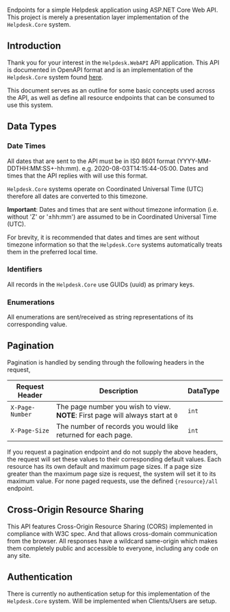 ﻿Endpoints for a simple Helpdesk application using ASP.NET Core Web API. This project is merely a presentation layer implementation of the `Helpdesk.Core` system.

## Introduction

Thank you for your interest in the `Helpdesk.WebAPI` API application. This API is documented in OpenAPI format and is an implementation of the `Helpdesk.Core` system found [here](https://github.com/tw1tch01/Helpdesk.Core). 

This document serves as an outline for some basic concepts used across the API, as well as define all resource endpoints that can be consumed to use this system.

## Data Types

### Date Times

All dates that are sent to the API must be in IS0 8601  format (YYYY-MM-DDTHH:MM:SS+-hh:mm). e.g. 2020-08-03T14:15:44-05:00. Dates and times that the API replies with will use this format.

`Helpdesk.Core` systems operate on Coordinated Universal Time (UTC) therefore all dates are converted to this timezone.

**Important**: Dates and times that are sent without timezone information (i.e. without 'Z' or '±hh:mm') are assumed to be in Coordinated Universal Time (UTC).

For brevity, it is recommended that dates and times are sent without timezone information so that the `Helpdesk.Core` systems automatically treats them in the preferred local time.

### Identifiers

All records in the `Helpdesk.Core` use GUIDs (uuid) as primary keys.

### Enumerations

All enumerations are sent/received as string representations of its corresponding value.

## Pagination

Pagination is handled by sending through the following headers in the request,


| Request Header | Description | DataType |
|--------|-------------|------|
| `X-Page-Number` | The page number you wish to view. **NOTE**: First page will always start at `0` | `int` |
| `X-Page-Size` | The number of records you would like returned for each page. | `int` |

If you request a pagination endpoint and do not supply the above headers, the request will set these values to their corresponding default values. Each resource has its own default and maximum page sizes. If a page size greater than the maximum page size is request, the system will set it to its maximum value.
For none paged requests, use the defined `{resource}/all` endpoint.

## Cross-Origin Resource Sharing

This API features Cross-Origin Resource Sharing (CORS) implemented in compliance with W3C spec. And that allows cross-domain communication from the browser. All responses have a wildcard same-origin which makes them completely public and accessible to everyone, including any code on any site.

## Authentication

There is currently no authentication setup for this implementation of the `Helpdesk.Core` system. Will be implemented when Clients/Users are setup.
